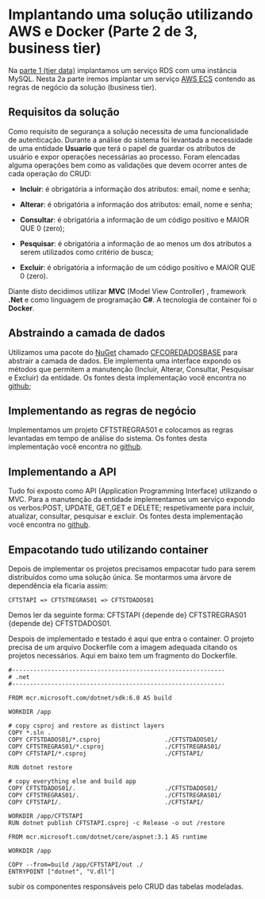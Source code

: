 # Implantando uma solução utilizando AWS e Docker (Parte 2 de 3, business tier)

 Na [parte 1 (tier data)](https://github.com/nandolrs/CFTSTDADOS01/tree/master/CFTSTDADOS01) implantamos um serviço RDS com uma instância MySQL. Nesta 2a parte iremos implantar um serviço [AWS ECS](https://aws.amazon.com/pt/ecs/) contendo as regras de negócio da solução (business tier).

 ## Requisitos da solução

 Como requisito de segurança a solução necessita de uma funcionalidade de autenticação. Durante a análise do sistema foi levantada a necessidade de uma entidade **Usuario** que terá o papel de guardar os atributos de usuário e expor operações necessárias ao processo. Foram elencadas alguma operações bem como as validações que devem ocorrer antes de cada operação do CRUD:

 * **Incluir**: é obrigatória a informação dos atributos: email, nome e senha;

* **Alterar**: é obrigatória a informação dos atributos: email, nome e senha;

* **Consultar**: é obrigatória a informação de um código positivo  e MAIOR QUE 0 (zero);

* **Pesquisar**: é obrigatória a informação de ao menos um dos atributos a serem utilizados como critério de busca;

* **Excluir**:  é obrigatória a informação de um código positivo  e MAIOR QUE 0 (zero).

Diante disto decidimos utilizar **MVC** (Model View Controller) , framework **.Net**  e como linguagem de programação **C#**. A tecnologia de container foi o **Docker**. 

## Abstraindo a camada de dados

Utilizamos uma pacote do [NuGet](https://www.nuget.org/packages/CFCOREDADOSBASE/1.0.3?_src=template) chamado [CFCOREDADOSBASE](https://www.nuget.org/packages/CFCOREDADOSBASE/1.0.3?_src=template) para abstrair a camada de dados. Ele implementa uma interface expondo os métodos que permitem a manutenção (Incluir, Alterar, Consultar, Pesquisar e Excluir) da entidade. Os fontes desta implementação você encontra no [github](https://github.com/nandolrs/CFTSTDADOS01/tree/master/CFTSTDADOS01); 

## Implementando as regras de negócio

Implementamos um projeto CFTSTREGRAS01 e colocamos as regras levantadas em tempo de análise do sistema.
Os fontes desta implementação você encontra no [github](https://github.com/nandolrs/CFTSTDADOS01/tree/master/CFTSTREGRAS01). 

## Implementando a API

Tudo foi exposto como API (Application Programming Interface) utilizando o MVC. Para a manutenção da entidade implementamos um serviço expondo os verbos:POST, UPDATE, GET,GET e DELETE; respetivamente para incluir, atualizar, consultar, pesquisar e excluir. Os fontes desta implementação você encontra no [github](https://github.com/nandolrs/CFTSTDADOS01/tree/master/CFTSTAPI). 


## Empacotando tudo utilizando container

Depois de implementar os projetos  precisamos empacotar tudo para serem distribuídos como uma solução única. Se montarmos uma árvore de dependência ela ficaria assim:

```
CFTSTAPI => CFTSTREGRAS01 => CFTSTDADOS01
```

Demos ler da seguinte forma: CFTSTAPI {depende de} CFTSTREGRAS01  {depende de} CFTSTDADOS01.


Despois de implementado e testado é aqui que entra o container. O projeto precisa de um arquivo Dockerfile com a imagem adequada citando os projetos necessários. Aqui em baixo tem um fragmento do Dockerfile.

```
#------------------------------------------------------------
# .net 
#------------------------------------------------------------

FROM mcr.microsoft.com/dotnet/sdk:6.0 AS build

WORKDIR /app

# copy csproj and restore as distinct layers
COPY *.sln .
COPY CFTSTDADOS01/*.csproj      			./CFTSTDADOS01/      
COPY CFTSTREGRAS01/*.csproj			        ./CFTSTREGRAS01/        
COPY CFTSTAPI/*.csproj			            ./CFTSTAPI/        

RUN dotnet restore

# copy everything else and build app
COPY CFTSTDADOS01/.      			        ./CFTSTDADOS01/        
COPY CFTSTREGRAS01/.      			        ./CFTSTREGRAS01/      
COPY CFTSTAPI/.      			            ./CFTSTAPI/      

WORKDIR /app/CFTSTAPI
RUN dotnet publish CFTSTAPI.csproj -c Release -o out /restore

FROM mcr.microsoft.com/dotnet/core/aspnet:3.1 AS runtime

WORKDIR /app

COPY --from=build /app/CFTSTAPI/out ./
ENTRYPOINT ["dotnet", "V.dll"]

```

 subir os componentes responsáveis pelo CRUD das tabelas modeladas.



